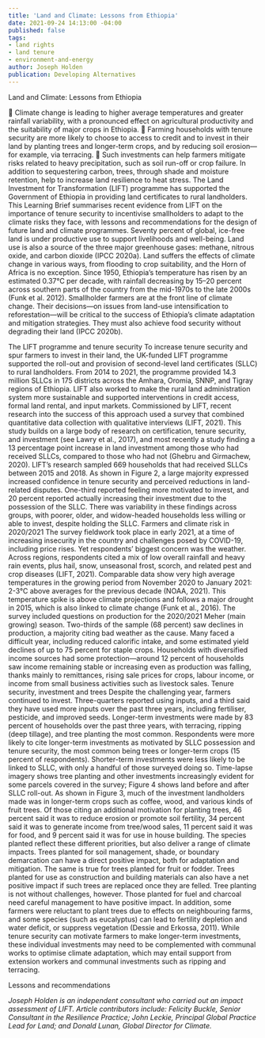 ```yaml
---
title: 'Land and Climate: Lessons from Ethiopia'
date: 2021-09-24 14:13:00 -04:00
published: false
tags:
- land rights
- land tenure
- environment-and-energy
author: Joseph Holden
publication: Developing Alternatives
---
```


Land and Climate: Lessons from Ethiopia
 

 
	Climate change is leading to higher average temperatures and greater rainfall variability, with a pronounced effect on agricultural productivity and the suitability of major crops in Ethiopia.
	Farming households with tenure security are more likely to choose to access to credit and to invest in their land by planting trees and longer-term crops, and by reducing soil erosion—for example, via terracing.
	Such investments can help farmers mitigate risks related to heavy precipitation, such as soil run-off or crop failure. In addition to sequestering carbon, trees, through shade and moisture retention, help to increase land resilience to heat stress.
The Land Investment for Transformation (LIFT) programme has supported the Government of Ethiopia in providing land certificates to rural landholders. This Learning Brief summarises recent evidence from LIFT on the importance of tenure security to incentivise smallholders to adapt to the climate risks they face, with lessons and recommendations for the design of future land and climate programmes.
Seventy percent of global, ice-free land is under productive use to support livelihoods and well-being. Land use is also a source of the three major greenhouse gases: methane, nitrous oxide, and carbon dioxide (IPCC 2020a). 
Land suffers the effects of climate change in various ways, from flooding to crop suitability, and the Horn of Africa is no exception. Since 1950, Ethiopia’s temperature has risen by an estimated 0.37°C per decade, with rainfall decreasing by 15–20 percent across southern parts of the country from the mid-1970s to the late 2000s (Funk et al. 2012).
Smallholder farmers are at the front line of climate change. Their decisions—on issues from land-use intensification to reforestation—will be critical to the success of Ethiopia’s climate adaptation and mitigation strategies. They must also achieve food security without degrading their land (IPCC 2020b). 
 


 
The LIFT programme and tenure security
To increase tenure security and spur farmers to invest in their land, the UK-funded LIFT programme supported the roll-out and provision of second-level land certificates (SLLC) to rural landholders. From 2014 to 2021, the programme provided 14.3 million SLLCs in 175 districts across the Amhara, Oromia, SNNP, and Tigray regions of Ethiopia. LIFT also worked to make the rural land administration system more sustainable and supported interventions in credit access, formal land rental, and input markets. 
Commissioned by LIFT, recent research into the success of this approach used a survey that combined quantitative data collection with qualitative interviews (LIFT, 2021). This study builds on a large body of research on certification, tenure security, and investment (see Lawry et al., 2017), and most recently a study finding a 13 percentage point increase in land investment among those who had received SLLCs, compared to those who had not (Ghebru and Girmachew, 2020). 
LIFT’s research sampled 669 households that had received SLLCs between 2015 and 2018. As shown in Figure 2, a large majority expressed increased confidence in tenure security and  perceived reductions in land-related disputes. One-third reported feeling more motivated to invest, and 20 percent reported actually increasing their investment due to the possession of the SLLC. There was variability in these findings across groups, with poorer, older, and widow-headed households less willing or able to invest, despite holding the SLLC.
Farmers and climate risk in 2020/2021
The survey fieldwork took place in early 2021, at a time of increasing insecurity in the country and challenges posed by COVID-19, including price rises. Yet respondents’ biggest concern was the weather. Across regions, respondents cited a mix of low overall rainfall and heavy rain events, plus hail, snow, unseasonal frost, scorch, and related pest and crop diseases (LIFT, 2021). Comparable data show very high average temperatures in the growing period from November 2020 to January 2021: 2-3°C above averages for the previous decade (NOAA, 2021). This temperature spike is above climate projections and follows a major drought in 2015, which is also linked to climate change (Funk et al., 2016).
The survey included questions on production for the 2020/2021 Meher (main growing) season. Two-thirds of the sample (68 percent) saw declines in production, a majority citing bad weather as the cause. Many faced a difficult year, including reduced calorific intake, and some estimated yield declines of up to 75 percent for staple crops. Households with diversified income sources had some protection—around 12 percent of households saw income remaining stable or increasing even as production was falling, thanks mainly to remittances, rising sale prices for crops, labour income, or income from small business activities such as livestock sales.
Tenure security, investment and trees
Despite the challenging year, farmers continued to invest. Three-quarters reported using inputs, and a third said they have used more inputs over the past three years, including fertiliser, pesticide, and improved seeds. Longer-term investments were made by 83 percent of households over the past three years, with terracing, ripping (deep tillage), and tree planting the most common.
Respondents were more likely to cite longer-term investments as motivated by SLLC possession and tenure security, the most common being trees or longer-term crops (15 percent of respondents). Shorter-term investments were less likely to be linked to SLLC, with only a handful of those surveyed doing so. Time-lapse imagery shows tree planting and other investments increasingly evident for some parcels covered in the survey; Figure 4 shows land before and after SLLC roll-out. 
As shown in Figure 3, much of the investment landholders made was in longer-term crops such as coffee, wood, and various kinds of fruit trees. Of those citing an additional motivation for planting trees, 46 percent said it was to reduce erosion or promote soil fertility, 34 percent said it was to generate income from tree/wood sales, 11 percent said it was for food, and 9 percent said it was for use in house building.
The species planted reflect these different priorities, but also deliver a range of climate impacts. Trees planted for soil management, shade, or boundary demarcation can have a direct positive impact, both for adaptation and mitigation. The same is true for trees planted for fruit or fodder. Trees planted for use as construction and building materials can also have a net positive impact if such trees are replaced once they are felled. 
Tree planting is not without challenges, however. Those planted for fuel and charcoal need careful management to have positive impact. In addition, some farmers were reluctant to plant trees due to effects on neighbouring farms, and some species (such as eucalyptus) can lead to fertility depletion and water deficit, or suppress vegetation (Dessie and Erkossa, 2011).
While tenure security can motivate farmers to make longer-term investments, these individual investments may need to be complemented with communal works to optimise climate adaptation, which may entail support from extension workers and communal investments such as ripping and terracing.














Lessons and recommendations

 

 
*Joseph Holden is an independent consultant who carried out an impact assessment of LIFT. Article contributors include: Felicity Buckle, Senior Consultant in the Resilience Practice; John Leckie, Principal Global Practice Lead for Land; and Donald Lunan, Global Director for Climate.*